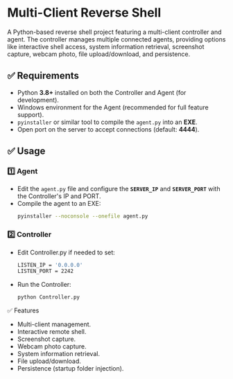 
# Multi-Client Reverse Shell

A Python-based reverse shell project featuring a multi-client controller and agent.
The controller manages multiple connected agents, providing options like interactive shell access, system information retrieval, screenshot capture, webcam photo, file upload/download, and persistence. 

## ✅ Requirements
- Python **3.8+** installed on both the Controller and Agent (for development).
- Windows environment for the Agent (recommended for full feature support).
- `pyinstaller` or similar tool to compile the `agent.py` into an **EXE**.
- Open port on the server to accept connections (default: **4444**).

## ✅ Usage

### 1️⃣ Agent
- Edit the `agent.py` file and configure the **`SERVER_IP`** and **`SERVER_PORT`** with the Controller's IP and PORT.
- Compile the agent to an EXE:
  ```bash
  pyinstaller --noconsole --onefile agent.py


### 2️⃣ Controller
- Edit Controller.py if needed to set:
  ```bash
  LISTEN_IP = '0.0.0.0'
  LISTEN_PORT = 2242

- Run the Controller:
  ```bash
  python Controller.py

✅ Features
- Multi-client management.
- Interactive remote shell.
- Screenshot capture.
- Webcam photo capture.
- System information retrieval.
- File upload/download.
- Persistence (startup folder injection).

